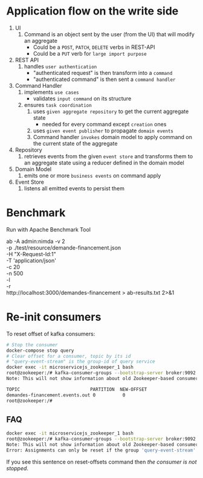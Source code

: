 # Application flow on the write side

1. UI
    1. Command is an object sent by the user (from the UI) that will modify an aggregate
        * Could be a `POST`, `PATCH`, `DELETE` verbs in REST-API
        * Could be a `PUT` verb for `large import purpose`
1. REST API
    1. handles `user authentication`
        * "authenticated request" is then transform into a `command`
        * "authenticated command" is then sent a `command handler`
1. Command Handler
    1. implements `use cases`
        * validates `input command` on its structure
    1. ensures `task coordination`
        1. uses `given aggregate repository` to get the current aggregate state
            * needed for every command except `creation` ones
        1. uses `given event publisher` to propagate `domain events`
        1. Command handler `invokes` domain model to apply command on the current state of the aggregate
1. Repository
    1. retrieves events from the given `event store` and transforms them to an aggregate state using a reducer defined in the domain model
1. Domain Model
    1. emits one or more `business events` on command apply
1. Event Store
    1. listens all emitted events to persist them

# Benchmark

Run with Apache Benchmark Tool

ab -A admin:nimda -v 2 \
    -p ./test/resource/demande-financement.json \
    -H "X-Request-Id:1" \
    -T 'application/json' \
    -c 20 \
    -n 500 \
    -l \
    -r \
    http://localhost:3000/demandes-financement > ab-results.txt 2>&1

# Re-init consumers

To reset offset of kafka consumers:

```sh
# Stop the consumer
docker-compose stop query
# Clear offset for a consumer, topic by its id
# "query-event-stream" is the group-id of query service
docker exec -it microservicejs_zookeeper_1 bash
root@zookeeper:/# kafka-consumer-groups --bootstrap-server broker:9092 --reset-offsets --to-offset 0  --topic demandes-financement.events.out --group query-event-stream --execute
Note: This will not show information about old Zookeeper-based consumers.

TOPIC                          PARTITION  NEW-OFFSET
demandes-financement.events.out 0          0
root@zookeeper:/#
```

## FAQ

```sh
docker exec -it microservicejs_zookeeper_1 bash
root@zookeeper:/# kafka-consumer-groups --bootstrap-server broker:9092 --reset-offsets --to-offset 0  --topic demandes-financement.events.out --group query-event-stream --execute
Note: This will not show information about old Zookeeper-based consumers.
Error: Assignments can only be reset if the group 'query-event-stream' is inactive, but the current state is Stable.
```

If you see this sentence on reset-offsets command then *the consumer is not stopped*.
